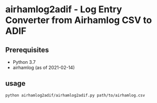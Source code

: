 # airhamlog2adif - Log Entry Converter from Airhamlog CSV to ADIF

## Prerequisites
- Python 3.7
- airhamlog (as of 2021-02-14)

## usage

```sh
python airhamlog2adif/airhamlog2adif.py path/to/airhamlog.csv
```


